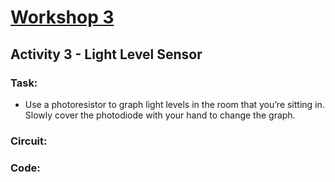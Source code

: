 # [Workshop 3](https://bmesbuildteamucla.github.io/Workshops/Workshop%203%20-%20Arduino%20Analog)

## Activity 3 - Light Level Sensor

### Task:
* Use a photoresistor to graph light levels in the room that you’re sitting in. Slowly cover the photodiode with your hand to change the graph.  

### Circuit:

### Code:
```C++

```
